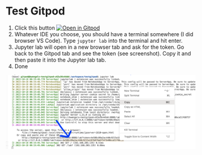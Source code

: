 # Test Gitpod


1. Click this button [![Open in Gitpod](https://gitpod.io/button/open-in-gitpod.svg)](https://gitpod.io/#https://github.com/bwengals/testgitpod)
2. Whatever IDE you choose, you should have a terminal somewhere (I did browser VS Code).  Type `jupyter lab` into the terminal and hit enter.
3. Jupyter lab will open in a new browser tab and ask for the token.  Go back to the Gitpod tab and see the token (see screenshot).  Copy it and then paste it into the Jupyter lab tab.
4. Done 

![token](./token.png)
